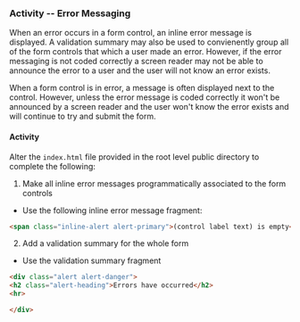 ### Activity -- Error Messaging
When an error occurs in a form control, an inline error message is displayed. A validation summary may also be used to convienently group all of the form controls that which a user made an error. However, if the error messaging is not coded correctly a screen reader may not be able to announce the error to a user and the user will not know an error exists.


When a form control is in error, a message is often displayed next to the control. However, unless the error message is coded correctly it won't be announced by a screen reader and the user won't know the error exists and will continue to try and submit the form.

#### Activity
Alter the `index.html` file provided in the root level public directory to complete the following:

1. Make all inline error messages programmatically associated to the form controls

* Use the following inline error message fragment:
```html
<span class="inline-alert alert-primary">(control label text) is empty</span>
```

2. Add a validation summary for the whole form

* Use the validation summary fragment
```html
<div class="alert alert-danger">
<h2 class="alert-heading">Errors have occurred</h2>
<hr>

</div>
```
